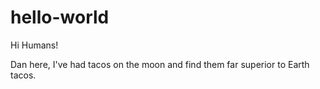 hello-world
===========

Hi Humans!

Dan here, I've had tacos on the moon and find them far superior to Earth tacos.
